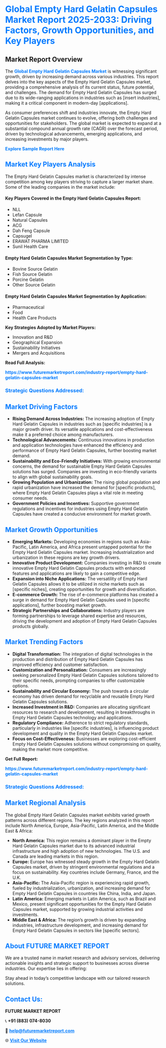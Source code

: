 <h1 style="color: #007BFF;">Global Empty Hard Gelatin Capsules Market Report 2025-2033: Driving Factors, Growth Opportunities, and Key Players</h1>

<section id="overview">
<h2>Market Report Overview</h2>
<p>The <a href="https://www.futuremarketreport.com/industry-report/empty-hard-gelatin-capsules-market" style="color: #007BFF; text-decoration: none;"><strong>Global Empty Hard Gelatin Capsules Market</strong></a> is witnessing significant growth, driven by increasing demand across various industries. This report delves into the key aspects of the Empty Hard Gelatin Capsules market, providing a comprehensive analysis of its current status, future potential, and challenges. The demand for Empty Hard Gelatin Capsules has surged due to its wide-ranging applications in industries such as [insert industries], making it a critical component in modern-day [applications].</p>
<p>As consumer preferences shift and industries innovate, the Empty Hard Gelatin Capsules market continues to evolve, offering both challenges and opportunities for stakeholders. The global market is expected to expand at a substantial compound annual growth rate (CAGR) over the forecast period, driven by technological advancements, emerging applications, and increasing investments by major players.</p>
</section>

<section id="overview">
<p><a href="https://www.futuremarketreport.com/request-sample/reportId=82876" style="color: #007BFF; text-decoration: none;"><strong>Explore Sample Report Here</strong></a></p>
</section>

<section id="key-players">
<h2 style="color: #007BFF;">Market Key Players Analysis</h2>
<p>The Empty Hard Gelatin Capsules market is characterized by intense competition among key players striving to capture a larger market share. Some of the leading companies in the market include:</p>
<h4>Key Players Covered in the Empty Hard Gelatin Capsules Report:</h4>
<ul><li>NLL</li><li>Lefan Capsule</li><li>Natural Capsules</li><li>ACG</li><li>Dah Feng Capsule</li><li>Capsugel</li><li>ERAWAT PHARMA LIMITED</li><li>Sunil Health Care</li></ul>
<h4>Empty Hard Gelatin Capsules Market Segmentation by Type:</h4>
<ul><li>Bovine Source Gelatin</li><li>Fish Source Gelatin</li><li>Porcine Gelatin</li><li>Other Source Gelatin</li></ul>

<h4>Empty Hard Gelatin Capsules Market Segmentation by Application:</h4>
<ul><li>Pharmaceutical</li><li>Food</li><li>Health Care Products</li></ul>
<p><strong>Key Strategies Adopted by Market Players:</strong></p>
<ul>
<li>Innovation and R&D</li>
<li>Geographical Expansion</li>
<li>Sustainability Initiatives</li>
<li>Mergers and Acquisitions</li>
</ul>
</section>

<section>
<p><strong>Read Full Analysis: </strong></p><a href="https://www.futuremarketreport.com/industry-report/empty-hard-gelatin-capsules-market" style="color: #007BFF; text-decoration: none;"><strong>https://www.futuremarketreport.com/industry-report/empty-hard-gelatin-capsules-market</strong></a>
<h3 style="color: #007BFF;">Strategic Questions Addressed:</h3>
</section>

<section id="driving-factors">
<h2 style="color: #007BFF;">Market Driving Factors</h2>
<ul>
<li><strong>Rising Demand Across Industries:</strong> The increasing adoption of Empty Hard Gelatin Capsules in industries such as [specific industries] is a major growth driver. Its versatile applications and cost-effectiveness make it a preferred choice among manufacturers.</li>
<li><strong>Technological Advancements:</strong> Continuous innovations in production and application technologies have enhanced the efficiency and performance of Empty Hard Gelatin Capsules, further boosting market demand.</li>
<li><strong>Sustainability and Eco-Friendly Initiatives:</strong> With growing environmental concerns, the demand for sustainable Empty Hard Gelatin Capsules solutions has surged. Companies are investing in eco-friendly variants to align with global sustainability goals.</li>
<li><strong>Growing Population and Urbanization:</strong> The rising global population and rapid urbanization have increased the demand for [specific products], where Empty Hard Gelatin Capsules plays a vital role in meeting consumer needs.</li>
<li><strong>Government Policies and Incentives:</strong> Supportive government regulations and incentives for industries using Empty Hard Gelatin Capsules have created a conducive environment for market growth.</li>
</ul>
</section>

<section id="growth-opportunities">
<h2 style="color: #007BFF;">Market Growth Opportunities</h2>
<ul>
<li><strong>Emerging Markets:</strong> Developing economies in regions such as Asia-Pacific, Latin America, and Africa present untapped potential for the Empty Hard Gelatin Capsules market. Increasing industrialization and urbanization in these regions are key growth drivers.</li>
<li><strong>Innovative Product Development:</strong> Companies investing in R&D to create innovative Empty Hard Gelatin Capsules products with enhanced features and applications are likely to gain a competitive edge.</li>
<li><strong>Expansion into Niche Applications:</strong> The versatility of Empty Hard Gelatin Capsules allows it to be utilized in niche markets such as [specific niches], creating opportunities for growth and diversification.</li>
<li><strong>E-commerce Growth:</strong> The rise of e-commerce platforms has created a surge in demand for Empty Hard Gelatin Capsules used in [specific applications], further boosting market growth.</li>
<li><strong>Strategic Partnerships and Collaborations:</strong> Industry players are forming partnerships to leverage shared expertise and resources, driving the development and adoption of Empty Hard Gelatin Capsules products globally.</li>
</ul>
</section>

<section id="trending-factors">
<h2 style="color: #007BFF;">Market Trending Factors</h2>
<ul>
<li><strong>Digital Transformation:</strong> The integration of digital technologies in the production and distribution of Empty Hard Gelatin Capsules has improved efficiency and customer satisfaction.</li>
<li><strong>Customization and Personalization:</strong> Consumers are increasingly seeking personalized Empty Hard Gelatin Capsules solutions tailored to their specific needs, prompting companies to offer customizable options.</li>
<li><strong>Sustainability and Circular Economy:</strong> The push towards a circular economy has driven demand for recyclable and reusable Empty Hard Gelatin Capsules solutions.</li>
<li><strong>Increased Investment in R&D:</strong> Companies are allocating significant resources to research and development, resulting in breakthroughs in Empty Hard Gelatin Capsules technology and applications.</li>
<li><strong>Regulatory Compliance:</strong> Adherence to strict regulatory standards, particularly in industries like [specific industries], is influencing product development and quality in the Empty Hard Gelatin Capsules market.</li>
<li><strong>Focus on Cost-Effectiveness:</strong> Businesses are exploring cost-efficient Empty Hard Gelatin Capsules solutions without compromising on quality, making the market more competitive.</li>
</ul>
</section>

<section>
<p><strong>Get Full Report: </strong></p><a href="https://www.futuremarketreport.com/industry-report/empty-hard-gelatin-capsules-market" style="color: #007BFF; text-decoration: none;"><strong>https://www.futuremarketreport.com/industry-report/empty-hard-gelatin-capsules-market</strong></a>
<h3 style="color: #007BFF;">Strategic Questions Addressed:</h3>
</section>


<section id="regional-analysis">
<h2 style="color: #007BFF;">Market Regional Analysis</h2>
<p>The global Empty Hard Gelatin Capsules market exhibits varied growth patterns across different regions. The key regions analyzed in this report include North America, Europe, Asia-Pacific, Latin America, and the Middle East & Africa:</p>
<ul>
<li><strong>North America:</strong> This region remains a dominant player in the Empty Hard Gelatin Capsules market due to its advanced industrial infrastructure and high adoption of new technologies. The U.S. and Canada are leading markets in this region.</li>
<li><strong>Europe:</strong> Europe has witnessed steady growth in the Empty Hard Gelatin Capsules market, driven by stringent environmental regulations and a focus on sustainability. Key countries include Germany, France, and the U.K.</li>
<li><strong>Asia-Pacific:</strong> The Asia-Pacific region is experiencing rapid growth, fueled by industrialization, urbanization, and increasing demand for Empty Hard Gelatin Capsules in countries like China, India, and Japan.</li>
<li><strong>Latin America:</strong> Emerging markets in Latin America, such as Brazil and Mexico, present significant opportunities for the Empty Hard Gelatin Capsules market, supported by growing industrial activities and investments.</li>
<li><strong>Middle East & Africa:</strong> The region’s growth is driven by expanding industries, infrastructure development, and increasing demand for Empty Hard Gelatin Capsules in sectors like [specific sectors].</li>
</ul>
</section>

<footer>
<h2 style="color: #007BFF;">About FUTURE MARKET REPORT</h2>
<p>We are a trusted name in market research and advisory services, delivering actionable insights and strategic support to businesses across diverse industries. Our expertise lies in offering:</p>

<p>Stay ahead in today’s competitive landscape with our tailored research solutions.</p>

<h2 style="color: #007BFF;">Contact Us:</h2>
<p><strong>FUTURE MARKET REPORT</strong></p>
<p>📞 <strong>+91 (883) 074-8030</strong></p>
<p>📧 <strong><a href="mailto:help@futuremarketreport.com" style="color: #007BFF;">help@futuremarketreport.com</a></strong></p>
<p>🌐 <strong><a href="https://www.futuremarketreport.com/" style="color: #007BFF;">Visit Our Website</a></strong></p>
</footer>